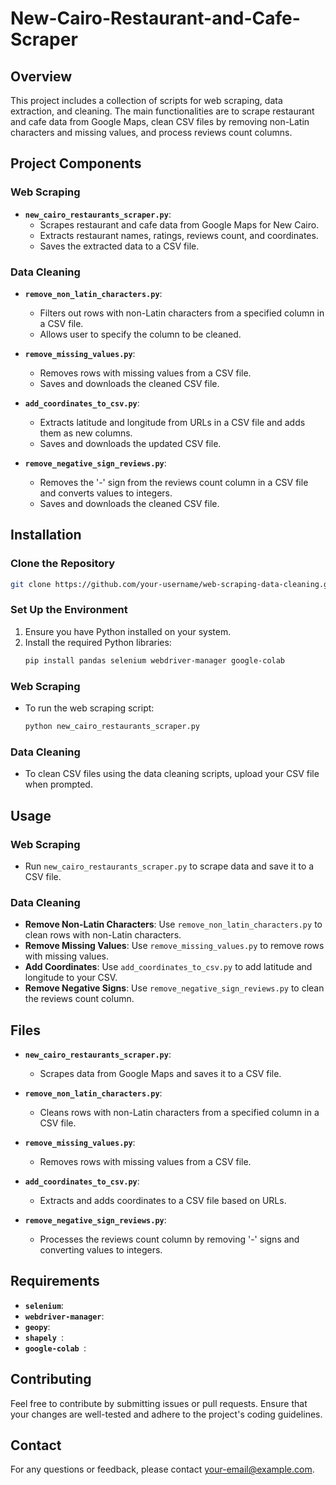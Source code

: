 # New-Cairo-Restaurant-and-Cafe-Scraper

## Overview

This project includes a collection of scripts for web scraping, data extraction, and cleaning. The main functionalities are to scrape restaurant and cafe data from Google Maps, clean CSV files by removing non-Latin characters and missing values, and process reviews count columns.

## Project Components

### Web Scraping

- **`new_cairo_restaurants_scraper.py`**:
  - Scrapes restaurant and cafe data from Google Maps for New Cairo.
  - Extracts restaurant names, ratings, reviews count, and coordinates.
  - Saves the extracted data to a CSV file.

### Data Cleaning

- **`remove_non_latin_characters.py`**:
  - Filters out rows with non-Latin characters from a specified column in a CSV file.
  - Allows user to specify the column to be cleaned.

- **`remove_missing_values.py`**:
  - Removes rows with missing values from a CSV file.
  - Saves and downloads the cleaned CSV file.

- **`add_coordinates_to_csv.py`**:
  - Extracts latitude and longitude from URLs in a CSV file and adds them as new columns.
  - Saves and downloads the updated CSV file.

- **`remove_negative_sign_reviews.py`**:
  - Removes the '-' sign from the reviews count column in a CSV file and converts values to integers.
  - Saves and downloads the cleaned CSV file.

## Installation

### Clone the Repository

```sh
git clone https://github.com/your-username/web-scraping-data-cleaning.git
```
### Set Up the Environment

1. Ensure you have Python installed on your system.
2. Install the required Python libraries:
    ```sh
    pip install pandas selenium webdriver-manager google-colab
    ```

### Web Scraping

- To run the web scraping script:
    ```sh
    python new_cairo_restaurants_scraper.py
    ```

### Data Cleaning

- To clean CSV files using the data cleaning scripts, upload your CSV file when prompted.

## Usage

### Web Scraping

- Run `new_cairo_restaurants_scraper.py` to scrape data and save it to a CSV file.

### Data Cleaning

- **Remove Non-Latin Characters**: Use `remove_non_latin_characters.py` to clean rows with non-Latin characters.
- **Remove Missing Values**: Use `remove_missing_values.py` to remove rows with missing values.
- **Add Coordinates**: Use `add_coordinates_to_csv.py` to add latitude and longitude to your CSV.
- **Remove Negative Signs**: Use `remove_negative_sign_reviews.py` to clean the reviews count column.

## Files

- **`new_cairo_restaurants_scraper.py`**:
  - Scrapes data from Google Maps and saves it to a CSV file.
  
- **`remove_non_latin_characters.py`**:
  - Cleans rows with non-Latin characters from a specified column in a CSV file.
  
- **`remove_missing_values.py`**:
  - Removes rows with missing values from a CSV file.
  
- **`add_coordinates_to_csv.py`**:
  - Extracts and adds coordinates to a CSV file based on URLs.
  
- **`remove_negative_sign_reviews.py`**:
  - Processes the reviews count column by removing '-' signs and converting values to integers.
 
## Requirements
- **`selenium`**:
- **`webdriver-manager`**:
- **`geopy`**:
- **`shapely `**:
- **`google-colab `**:

## Contributing

Feel free to contribute by submitting issues or pull requests. Ensure that your changes are well-tested and adhere to the project's coding guidelines.

## Contact

For any questions or feedback, please contact [your-email@example.com](mailto:your-email@example.com).


